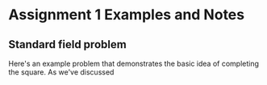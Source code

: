 # Assignment 1 Examples and Notes

## Standard field problem

Here's an example problem that demonstrates the basic idea of completing the square. As we've discussed
